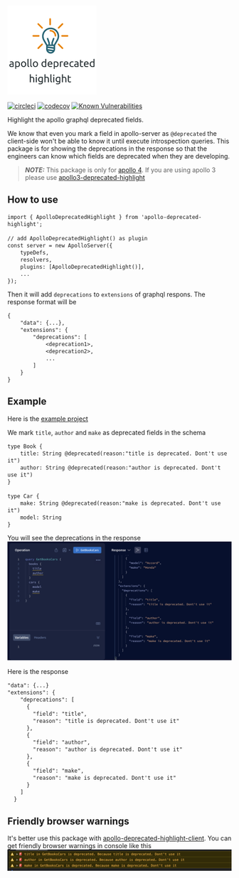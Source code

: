 ![apollo deprecated highlight](https://github.com/alexxiyang/apollo-deprecated-highlight/raw/main/adh_logo.png?raw=true)


[![circleci](https://circleci.com/gh/alexxiyang/apollo-deprecated-highlight.svg?style=shield)](https://github.com/alexxiyang/apollo-deprecated-highlight)
[![codecov](https://codecov.io/gh/alexxiyang/apollo-deprecated-highlight/branch/main/graph/badge.svg?token=C4ABZ0U011)](https://codecov.io/gh/alexxiyang/apollo-deprecated-highlight)
[![Known Vulnerabilities](https://snyk.io/test/github/alexxiyang/apollo-deprecated-highlight/badge.svg)](https://snyk.io/test/github/alexxiyang/apollo-deprecated-highlight)

Highlight the apollo graphql deprecated fields.

We know that even you mark a field in apollo-server as `@deprecated` the client-side won't be able to know it until execute introspection queries. This package is for showing the deprecations in the response so that the engineers can know which fields are deprecated when they are developing.

> **_NOTE:_**  This package is only for [apollo 4](https://www.npmjs.com/package/@apollo/server). If you are using apollo 3 please use [apollo3-deprecated-highlight](https://www.npmjs.com/package/apollo3-deprecated-highlight)

## How to use

```
import { ApolloDeprecatedHighlight } from 'apollo-deprecated-highlight';

// add ApolloDeprecatedHighlight() as plugin
const server = new ApolloServer({
    typeDefs,
    resolvers,
    plugins: [ApolloDeprecatedHighlight()],
    ...
});
```
Then it will add `deprecations` to `extensions` of graphql respons. The response format will be

```
{
    "data": {...},
    "extensions": {
        "deprecations": [
            <deprecation1>,
            <deprecation2>,
            ...
        ]
    }
}
```
## Example

Here is the [example project](https://github.com/alexxiyang/apollo-deprecated-highlight-demo)

We mark `title`, `author` and `make` as deprecated fields in the schema
```
type Book {
    title: String @deprecated(reason:"title is deprecated. Dont't use it")
    author: String @deprecated(reason:"author is deprecated. Dont't use it")
}

type Car {
    make: String @deprecated(reason:"make is deprecated. Dont't use it")
    model: String
}
```
You will see the deprecations in the response
![response example](https://github.com/alexxiyang/apollo-deprecated-highlight/raw/main/resp_example.png)

Here is the response
```
"data": {...}
"extensions": {
    "deprecations": [
      {
        "field": "title",
        "reason": "title is deprecated. Dont't use it"
      },
      {
        "field": "author",
        "reason": "author is deprecated. Dont't use it"
      },
      {
        "field": "make",
        "reason": "make is deprecated. Dont't use it"
      }
    ]
  }
```

## Friendly browser warnings
It's better use this package with [apollo-deprecated-highlight-client](https://www.npmjs.com/package/apollo3-deprecated-highlight-client). You can get friendly browser warnings in console like this
![client example](https://github.com/alexxiyang/apollo-deprecated-highlight/raw/main/client-example.png?raw=true)